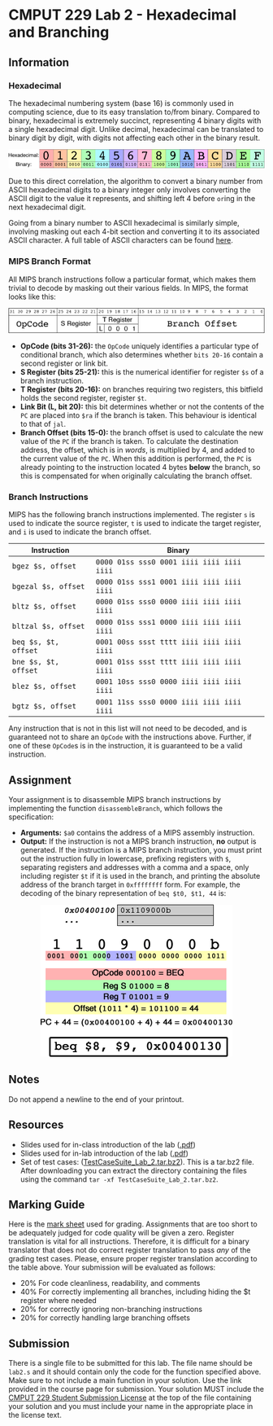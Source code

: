 # CMPUT 229 Lab 2 - Hexadecimal and Branching

## Information

### Hexadecimal

The hexadecimal numbering system (base 16) is commonly used in computing science, due to its easy translation to/from binary. Compared to binary, hexadecimal is extremely succinct, representing 4 binary digits with a single hexadecimal digit. Unlike decimal, hexadecimal can be translated to binary digit by digit, with digits not affecting each other in the binary result.

<p align="center">
  <img alt="Hexadecimal to binary" src="resources/imgs/hexbin.png" />
</p>

Due to this direct correlation, the algorithm to convert a binary number from ASCII hexadecimal digits to a binary integer only involves converting the ASCII digit to the value it represents, and shifting left 4 before `or`ing in the next hexadecimal digit.

Going from a binary number to ASCII hexadecimal is similarly simple, involving masking out each 4-bit section and converting it to its associated ASCII character. A full table of ASCII characters can be found [here](http://www.asciitable.com).

### MIPS Branch Format

All MIPS branch instructions follow a particular format, which makes them trivial to decode by masking out their various fields. In MIPS, the format looks like this:

<p align="center">
  <img alt="MIPS Branch Format" src="resources/imgs/branch.png" />
</p>

- **OpCode (bits 31-26):** the `OpCode` uniquely identifies a particular type of conditional branch, which also determines whether `bits 20-16` contain a second register or link bit.
- **S Register (bits 25-21):** this is the numerical identifier for register `$s` of a branch instruction.
- **T Register (bits 20-16):** on branches requiring two registers, this bitfield holds the second register, register `$t`.
- **Link Bit (L, bit 20):** this bit determines whether or not the contents of the `PC` are placed into `$ra` if the branch is taken. This behaviour is identical to that of `jal`.
- **Branch Offset (bits 15-0):** the branch offset is used to calculate the new value of the `PC` if the branch is taken. To calculate the destination address, the offset, which is in *words*, is multiplied by 4, and added to the current value of the `PC`. When this addition is performed, the `PC` is already pointing to the instruction located 4 bytes **below** the branch, so this is compensated for when originally calculating the branch offset.

### Branch Instructions

MIPS has the following branch instructions implemented. The register `s` is used to indicate the source register, `t` is used to indicate the target register, and `i` is used to indicate the branch offset.

| Instruction  | Binary |
| ------------- | ------------- |
| <tt>bgez $s, offset</tt> | <tt>0000 01ss sss0 0001 iiii iiii iiii iiii</tt>  |
| <tt>bgezal $s, offset</tt> | <tt>0000 01ss sss1 0001 iiii iiii iiii iiii</tt> |
| <tt>bltz $s, offset</tt> | <tt>0000 01ss sss0 0000 iiii iiii iiii iiii</tt> |
| <tt>bltzal $s, offset</tt> | <tt>0000 01ss sss1 0000 iiii iiii iiii iiii</tt> |
| <tt>beq $s, $t, offset</tt> | <tt>0001 00ss ssst tttt iiii iiii iiii iiii</tt> |
| <tt>bne $s, $t, offset</tt> | <tt>0001 01ss ssst tttt iiii iiii iiii iiii</tt> |
| <tt>blez $s, offset</tt> | <tt>0001 10ss sss0 0000 iiii iiii iiii iiii</tt> |
| <tt>bgtz $s, offset</tt> | <tt>0001 11ss sss0 0000 iiii iiii iiii iiii</tt> |

Any instruction that is not in this list will not need to be decoded, and is guaranteed not to share an `OpCode` with the instructions above. Further, if one of these `OpCode`s is in the instruction, it is guaranteed to be a valid instruction.

## Assignment

Your assignment is to disassemble MIPS branch instructions by implementing the function `disassembleBranch`, which follows the specification:

* **Arguments:** `$a0` contains the address of a MIPS assembly instruction.
* **Output:** If the instruction is not a MIPS branch instruction, **no** output is generated. If the instruction is a MIPS branch instruction, you must print out the instruction fully in lowercase, prefixing registers with `$`, separating registers and addresses with a comma and a space, only including register `$t` if it is used in the branch, and printing the absolute address of the branch target in `0xffffffff` form. For example, the decoding of the binary representation of `beq $t0, $t1, 44` is:

<p align="center">
  <img alt="Decoded Branch" src="resources/imgs/decode.png" />
</p>

## Notes
Do not append a newline to the end of your printout.

## Resources

* Slides used for in-class introduction of the lab ([.pdf](resources/slides/class.pdf))
* Slides used for in-lab introduction of the lab ([.pdf](resources/slides/lab.pdf))
* Set of test cases: ([TestCaseSuite_Lab_2.tar.bz2](resources/code/TestCaseSuite_Lab_2.tar.bz2)). This is a tar.bz2 file. After downloading you can extract the directory containing the files using the command `tar -xf TestCaseSuite_Lab_2.tar.bz2`.

## Marking Guide

Here is the [mark sheet](MarkSheet.txt) used for grading. Assignments that are too short to be adequately judged for code quality will be given a zero. Register translation is vital for all instructions. Therefore, it is difficult for a binary translator that does not do correct register translation to pass *any* of the grading test cases. Please, ensure proper register translation according to the table above. Your submission will be evaluated as follows:

*   20% For code cleanliness, readability, and comments
*   40% For correctly implementing all branches, including hiding the $t register where needed
*   20% for correctly ignoring non-branching instructions
*   20% for correctly handling large branching offsets

## Submission

There is a single file to be submitted for this lab. The file name should be `lab2.s` and it should contain only the code for the function specified above. Make sure to not include a main function in your solution. Use the link provided in the course page for submission. Your solution MUST include the [CMPUT 229 Student Submission License](LICENSE.md) at the top of the file containing your solution and you must include your name in the appropriate place in the license text.
